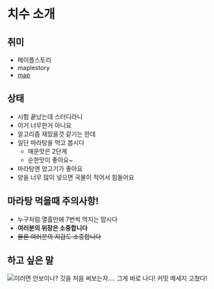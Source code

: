 # 치수 소개
## 취미
- 메이플스토리
- maplestory
- [map](https://maplestory.nexon.com)

## 상태
- 시험 끝났는데 스터디라니
- 이거 너무한거 아니요
- 알고리즘 재밌을것 같기는 한데
- 일단 마라탕을 먹고 봅시다
  - 매운맛은 2단계
  - 순한맛이 좋아요~
- 마라탕엔 양고기가 좋아요
- 양을 너무 많이 넣으면 국물이 적어서 힘들어요

## 마라탕 먹을때 주의사항!
- 누구처럼 열흘만에 7번씩 먹지는 맙시다
- **여러분의 위장은 소중합니다**
- ~~물론 여러분의 지갑도 소중합니다~~

## 하고 싶은 말
![이러면 안보이나?](https://encrypted-tbn0.gstatic.com/images?q=tbn:ANd9GcRTF50Jlz3zQE-DBKA8spURO6vQ7XNldVpqbxXgKhaVzEzqPnRU) 
깃을 처음 써보는자....
그게 바로 나다!
커밋 메세지 고쳤다!

